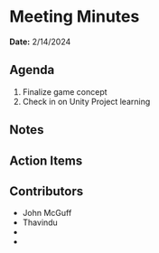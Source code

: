 # Meeting Minutes
**Date:** 2/14/2024

## Agenda
1. Finalize game concept
2. Check in on Unity Project learning

## Notes

## Action Items


## Contributors
* John McGuff
* Thavindu 
* 
* 
